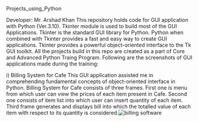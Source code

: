 Projects_using_Python

Developer: Mr. Arshad Khan
This repository holds code for GUI application with Python (Ver.3.10). Tkinter module is used to build most of the GUI Applications. Tkinter is the standard GUI library for Python. Python when combined with Tkinter provides a fast and easy way to create GUI applications. Tkinter provides a powerful object-oriented interface to the Tk GUI toolkit. All the projects build in this repo are created as a part of Core and Advanced Python Traing Program. Following are the screenshots of GUI applications made during the training:

i) Billing System for Cafe
This GUI application assisted me in comprehending fundamental concepts of object-oriented interface in Python. Billing System for Cafe consists of three frames. First one is menu from which user can view the prices of each item present in Cafe. Second one consists of item list into which user can insert quantity of each item. Third frame generates and displays bill into which the totalled value of each item with respect to its quantity is considered.![billing software](https://user-images.githubusercontent.com/105267942/172858907-a30cc528-4aad-4bc8-921c-0189a17d6c5c.png)

